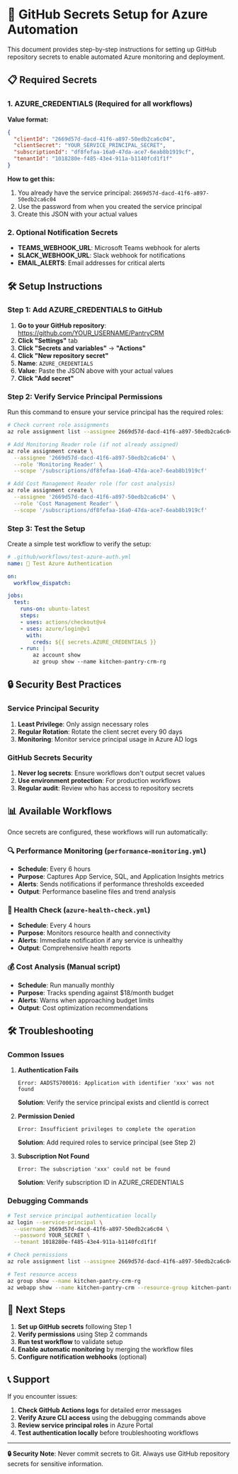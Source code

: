 # 🔐 GitHub Secrets Setup for Azure Automation

This document provides step-by-step instructions for setting up GitHub repository secrets to enable automated Azure monitoring and deployment.

## 📋 Required Secrets

### 1. AZURE_CREDENTIALS (Required for all workflows)

**Value format:**
```json
{
  "clientId": "2669d57d-dacd-41f6-a897-50edb2ca6c04",
  "clientSecret": "YOUR_SERVICE_PRINCIPAL_SECRET",
  "subscriptionId": "df8fefaa-16a0-47da-ace7-6eab8b1919cf",
  "tenantId": "1018280e-f485-43e4-911a-b1140fcd1f1f"
}
```

**How to get this:**
1. You already have the service principal: `2669d57d-dacd-41f6-a897-50edb2ca6c04`
2. Use the password from when you created the service principal
3. Create this JSON with your actual values

### 2. Optional Notification Secrets

- **TEAMS_WEBHOOK_URL**: Microsoft Teams webhook for alerts
- **SLACK_WEBHOOK_URL**: Slack webhook for notifications
- **EMAIL_ALERTS**: Email addresses for critical alerts

## 🛠️ Setup Instructions

### Step 1: Add AZURE_CREDENTIALS to GitHub

1. **Go to your GitHub repository**: https://github.com/YOUR_USERNAME/PantryCRM
2. **Click "Settings"** tab
3. **Click "Secrets and variables"** → **"Actions"**
4. **Click "New repository secret"**
5. **Name**: `AZURE_CREDENTIALS`
6. **Value**: Paste the JSON above with your actual values
7. **Click "Add secret"**

### Step 2: Verify Service Principal Permissions

Run this command to ensure your service principal has the required roles:

```bash
# Check current role assignments
az role assignment list --assignee 2669d57d-dacd-41f6-a897-50edb2ca6c04 --output table

# Add Monitoring Reader role (if not already assigned)
az role assignment create \
  --assignee '2669d57d-dacd-41f6-a897-50edb2ca6c04' \
  --role 'Monitoring Reader' \
  --scope '/subscriptions/df8fefaa-16a0-47da-ace7-6eab8b1919cf'

# Add Cost Management Reader role (for cost analysis)
az role assignment create \
  --assignee '2669d57d-dacd-41f6-a897-50edb2ca6c04' \
  --role 'Cost Management Reader' \
  --scope '/subscriptions/df8fefaa-16a0-47da-ace7-6eab8b1919cf'
```

### Step 3: Test the Setup

Create a simple test workflow to verify the setup:

```yaml
# .github/workflows/test-azure-auth.yml
name: 🧪 Test Azure Authentication

on:
  workflow_dispatch:

jobs:
  test:
    runs-on: ubuntu-latest
    steps:
    - uses: actions/checkout@v4
    - uses: azure/login@v1
      with:
        creds: ${{ secrets.AZURE_CREDENTIALS }}
    - run: |
        az account show
        az group show --name kitchen-pantry-crm-rg
```

## 🔒 Security Best Practices

### Service Principal Security

1. **Least Privilege**: Only assign necessary roles
2. **Regular Rotation**: Rotate the client secret every 90 days
3. **Monitoring**: Monitor service principal usage in Azure AD logs

### GitHub Secrets Security

1. **Never log secrets**: Ensure workflows don't output secret values
2. **Use environment protection**: For production workflows
3. **Regular audit**: Review who has access to repository secrets

## 📊 Available Workflows

Once secrets are configured, these workflows will run automatically:

### 🔍 Performance Monitoring (`performance-monitoring.yml`)
- **Schedule**: Every 6 hours
- **Purpose**: Captures App Service, SQL, and Application Insights metrics
- **Alerts**: Sends notifications if performance thresholds exceeded
- **Output**: Performance baseline files and trend analysis

### 🏥 Health Check (`azure-health-check.yml`)
- **Schedule**: Every 4 hours  
- **Purpose**: Monitors resource health and connectivity
- **Alerts**: Immediate notification if any service is unhealthy
- **Output**: Comprehensive health reports

### 💰 Cost Analysis (Manual script)
- **Schedule**: Run manually monthly
- **Purpose**: Tracks spending against $18/month budget
- **Alerts**: Warns when approaching budget limits
- **Output**: Cost optimization recommendations

## 🛠️ Troubleshooting

### Common Issues

1. **Authentication Fails**
   ```
   Error: AADSTS700016: Application with identifier 'xxx' was not found
   ```
   **Solution**: Verify the service principal exists and clientId is correct

2. **Permission Denied**
   ```
   Error: Insufficient privileges to complete the operation
   ```
   **Solution**: Add required roles to service principal (see Step 2)

3. **Subscription Not Found**
   ```
   Error: The subscription 'xxx' could not be found
   ```
   **Solution**: Verify subscription ID in AZURE_CREDENTIALS

### Debugging Commands

```bash
# Test service principal authentication locally
az login --service-principal \
  --username 2669d57d-dacd-41f6-a897-50edb2ca6c04 \
  --password YOUR_SECRET \
  --tenant 1018280e-f485-43e4-911a-b1140fcd1f1f

# Check permissions
az role assignment list --assignee 2669d57d-dacd-41f6-a897-50edb2ca6c04

# Test resource access
az group show --name kitchen-pantry-crm-rg
az webapp show --name kitchen-pantry-crm --resource-group kitchen-pantry-crm-rg
```

## 🚀 Next Steps

1. **Set up GitHub secrets** following Step 1
2. **Verify permissions** using Step 2 commands
3. **Run test workflow** to validate setup
4. **Enable automatic monitoring** by merging the workflow files
5. **Configure notification webhooks** (optional)

## 📞 Support

If you encounter issues:

1. **Check GitHub Actions logs** for detailed error messages
2. **Verify Azure CLI access** using the debugging commands above
3. **Review service principal roles** in Azure Portal
4. **Test authentication locally** before troubleshooting workflows

---

**🔒 Security Note**: Never commit secrets to Git. Always use GitHub repository secrets for sensitive information.